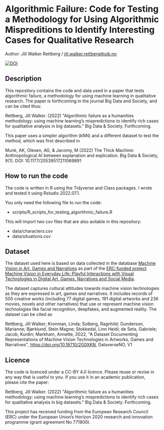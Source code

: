 # Algorithmic Failure: Code for Testing a Methodology for Using Algorithmic Mispreditions to Identify Interesting Cases for Qualitative Research

Author: Jill Walker Rettberg / jill.walker.rettberg@uib.no 

[![DOI](https://zenodo.org/badge/338047184.svg)](https://zenodo.org/badge/latestdoi/338047184)

## Description

This repository contains the code and data used in a paper that tests algorithmic failure, a methodology for using machine learning in qualitative research. The paper is forthcoming in the journal Big Data and Society, and can be cited thus:

Rettberg, Jill Walker. (2022) "Algorithmic failure as a humanities methodology: using machine learning’s mispredictions to identify rich cases for qualitative analysis in big datasets." Big Data & Society. Forthcoming.

This paper uses a simpler algorithm (kNN) and a different dataset to test the method, which was first described in

Munk, AK, Olesen, AG, & Jacomy, M (2022) The Thick Machine: Anthropological AI between explanation and explication. Big Data & Society, 9(1). DOI: 
10.1177/20539517211069891 

## How to run the code

The code is written in R using the Tidyverse and Class packages. I wrote and tested it using Rstudio 2022.07.1. 

You only need the following file to run the code:
- scripts/R_scripts_for_testing_algorithmic_failure.R

This will import two csv files that are also avilable in this repository:
- data/characters.csv
- data/situations.csv

## Dataset

The dataset used here is based on data collected in the database [Machine Vision in Art, Games and Narratives](https://machine-vision.no) as part of the [ERC-funded project Machine Vision in Everyday Life: Playful Interactions with Visual Technologies in Digital Art, Games, Narratives and Social Media](https://www.uib.no/en/machinevision/).

The dataset captures cultural attitudes towards machine vision technologies as they are expressed in art, games and narratives. It includes records of 500 creative works (including 77 digital games, 191 digital artworks and 236 movies, novels and other narratives) that use or represent machine vision technologies like facial recognition, deepfakes, and augmented reality. The dataset can be cited as 

Rettberg, Jill Walker; Kronman, Linda; Solberg, Ragnhild; Gunderson, Marianne; Bjørklund, Stein Magne; Stokkedal, Linn Heidi; de Seta, Gabriele; Jacob, Kurdin; Markham, Annette, 2022, "A Dataset Documenting Representations of Machine Vision Technologies in Artworks, Games and Narratives", https://doi.org/10.18710/2G0XKN, DataverseNO, V1

## Licence

The code is licenced under a CC-BY 4.0 licence. Please reuse or revise in any way that is useful to you. If you use it in an academic publication, please cite the paper:

Rettberg, Jill Walker. (2022) "Algorithmic failure as a humanities methodology: using machine learning’s mispredictions to identify rich cases for qualitative analysis in big datasets." Big Data & Society. Forthcoming.

This project has received funding from the European Research Council (ERC) under the European Union’s Horizon 2020 research and innovation programme (grant agreement No 771800).
